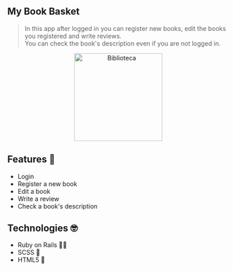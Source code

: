 ## My Book Basket

> In this app after logged in you can register new books, edit the books you registered and write reviews.
> <br>
> You can check the book's description even if you are not logged in.

<p  align="center">
<img  src="https://media.giphy.com/media/toSMxU7Mguxnq/giphy.gif"  height="200" alt="Biblioteca">
</p>

## Features 👾
* Login 
* Register a new book
* Edit a book
* Write a review
* Check a book's description

## Technologies :nerd_face: 
* Ruby on Rails :gem::steam_locomotive:
* SCSS :art:	
* HTML5 :hammer:
